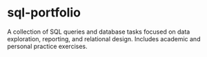 # sql-portfolio
A collection of SQL queries and database tasks focused on data exploration, reporting, and relational design. Includes academic and personal practice exercises.
